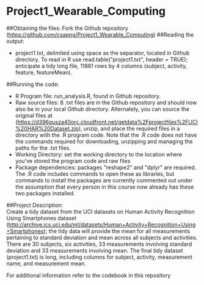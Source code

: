 # Project1_Wearable_Computing

##Obtaining the files:  Fork the Github repository (https://github.com/csapng/Project1_Wearable_Computing)
##Reading the output:  
* project1.txt, delimited using space as the separator, located in Github directory. To read in R use read.table("project1.txt", header = TRUE); anticipate a tidy long file, 11881 rows by 4 columns (subject, activity, feature, featureMean).

##Running the code: 
* R Program file:  run_analysis.R, found in Github repository.
* Raw source files:  8 .txt files are in the Github repository and should now also be in your local Github directory.  Alternately, you can source the original files at (https://d396qusza40orc.cloudfront.net/getdata%2Fprojectfiles%2FUCI%20HAR%20Dataset.zip), unzip, and place the required files in a directory with the .R program code.  Note that the .R code does not have the commands required for downloading, unzipping and managing the paths for the .txt files.
* Working Directory:  set the working directory to the location where you've stored the program code and raw files
* Package dependencies: packages "reshape2" and "dplyr" are required.  The .R code includes commands to open these as libraries, but commands to install the packages are currently commented out under the assumption that every person in this course now already has these two packages installed.

##Project Description:  
Create a tidy dataset from the UCI datasets on Human Activity Recognition Using Smartphones dataset (http://archive.ics.uci.edu/ml/datasets/Human+Activity+Recognition+Using+Smartphones); the tidy data will provide the mean for all measurements pertaining to standard deviation and mean across all subjects and activities.  There are 30 subjects, six activities, 33 measurements involving standard deviation and 33 measurements involving mean.  The final tidy dataset (project1.txt) is long, including columns for subject, activity, measurement name, and measurement mean.

For additional information refer to the codebook in this repository
